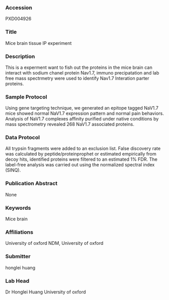 ### Accession
PXD004926

### Title
Mice brain tissue IP experiment

### Description
This is a experment want to fish out the proteins in the mice brain can interact with sodium chanel protein Nav1.7, immuno precipatation and lab free mass spectrmetry were used to identify Nav1.7 Interation parter proteins.

### Sample Protocol
Using gene targeting technique, we generated an epitope tagged NaV1.7 mice showed normal NaV1.7 expression pattern and normal pain behaviors. Analysis of NaV1.7 complexes affinity purified under native conditions by mass spectrometry revealed 268 NaV1.7 associated proteins.

### Data Protocol
All trypsin fragments were added to an exclusion list. False discovery rate was calculated by peptide/proteinprophet or estimated empirically from decoy hits, identified proteins were filtered to an estimated 1% FDR. The label-free analysis was carried out using the normalized spectral index (SINQ).

### Publication Abstract
None

### Keywords
Mice brain

### Affiliations
University of oxford
NDM, University of oxford

### Submitter
honglei huang

### Lab Head
Dr Honglei Huang
University of oxford


